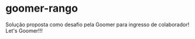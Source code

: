 # goomer-rango
Solução proposta como desafio pela Goomer para ingresso de colaborador! Let's Goomer!!!
